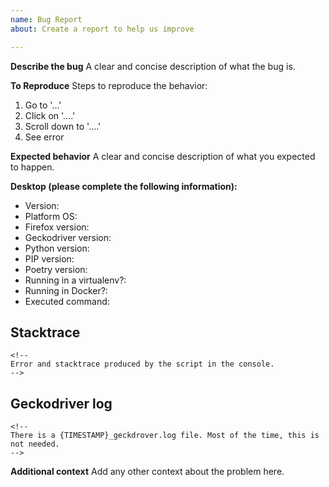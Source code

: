```yaml
---
name: Bug Report
about: Create a report to help us improve

---
```


**Describe the bug**
A clear and concise description of what the bug is.

**To Reproduce**
Steps to reproduce the behavior:
1. Go to '...'
2. Click on '....'
3. Scroll down to '....'
4. See error

**Expected behavior**
A clear and concise description of what you expected to happen.

**Desktop (please complete the following information):**
- Version: <!-- project version or commit hash -->
- Platform OS: <!-- e.g. Linux/MacOS/Windows + version -->
- Firefox version: <!-- from the about dialogue -->
- Geckodriver version: <!-- `geckodriver --version` -->
- Python version: <!-- `python3 --version` -->
- PIP version: <!-- `pip --version` -->
- Poetry version: <!-- `poetry --version` -->
- Running in a virtualenv?: <!-- yes or no -->
- Running in Docker?: <!-- yes or no -->
- Executed command: <!-- e.g. `python3 transfer_ratings.py -s trakt -d imdb` -->

## Stacktrace
```
<!--
Error and stacktrace produced by the script in the console.
-->
```

## Geckodriver log
```
<!--
There is a {TIMESTAMP}_geckdrover.log file. Most of the time, this is not needed.
-->
```

**Additional context**
Add any other context about the problem here.
